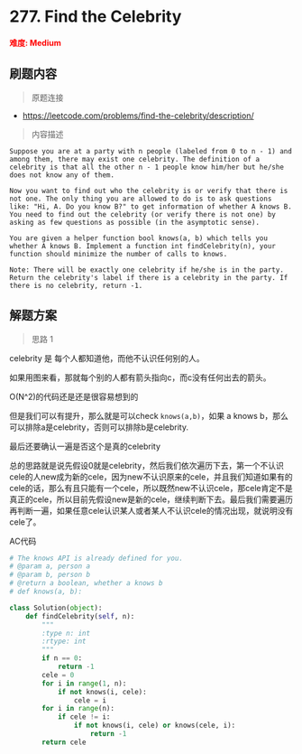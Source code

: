 # 277. Find the Celebrity

**<font color=red>难度: Medium</font>**

## 刷题内容

> 原题连接

* https://leetcode.com/problems/find-the-celebrity/description/

> 内容描述

```
Suppose you are at a party with n people (labeled from 0 to n - 1) and among them, there may exist one celebrity. The definition of a celebrity is that all the other n - 1 people know him/her but he/she does not know any of them.

Now you want to find out who the celebrity is or verify that there is not one. The only thing you are allowed to do is to ask questions like: "Hi, A. Do you know B?" to get information of whether A knows B. You need to find out the celebrity (or verify there is not one) by asking as few questions as possible (in the asymptotic sense).

You are given a helper function bool knows(a, b) which tells you whether A knows B. Implement a function int findCelebrity(n), your function should minimize the number of calls to knows.

Note: There will be exactly one celebrity if he/she is in the party. Return the celebrity's label if there is a celebrity in the party. If there is no celebrity, return -1.
```

## 解题方案

> 思路 1

celebrity 是 每个人都知道他，而他不认识任何别的人。

如果用图来看，那就每个别的人都有箭头指向c，而c没有任何出去的箭头。

O(N^2)的代码还是还是很容易想到的

但是我们可以有提升，那么就是可以check `knows(a,b)`，如果 a knows b，那么可以排除a是celebrity，否则可以排除b是celebrity.

最后还要确认一遍是否这个是真的celebrity



总的思路就是说先假设0就是celebrity，然后我们依次遍历下去，第一个不认识cele的人new成为新的cele，因为new不认识原来的cele，并且我们知道如果有的cele的话，那么有且只能有一个cele，所以既然new不认识cele，那cele肯定不是真正的cele，所以目前先假设new是新的cele，继续判断下去。最后我们需要遍历再判断一遍，如果任意cele认识某人或者某人不认识cele的情况出现，就说明没有cele了。


AC代码

```python
# The knows API is already defined for you.
# @param a, person a
# @param b, person b
# @return a boolean, whether a knows b
# def knows(a, b):

class Solution(object):
    def findCelebrity(self, n):
        """
        :type n: int
        :rtype: int
        """
        if n == 0:
        	return -1
        cele = 0
        for i in range(1, n):
        	if not knows(i, cele):
        		cele = i
    	for i in range(n):
    		if cele != i:
    			if not knows(i, cele) or knows(cele, i):
    				return -1
    	return cele
```





